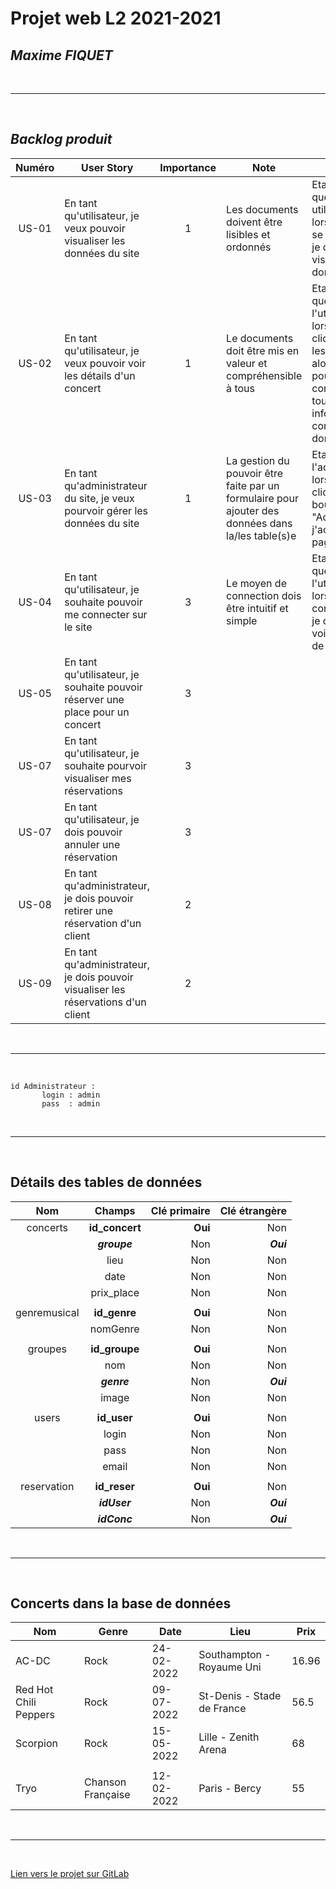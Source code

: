 # Projet web L2 2021-2021
## **_Maxime FIQUET_**

<br> 

---

<br>

## **_Backlog produit_**

|  Numéro  | User Story  |  Importance  | Note | Cirtère | Etat |
| :------: | ----------- | :----------: | ---- | ------- | ---- |
| US-01 |En tant qu'utilisateur, je veux pouvoir visualiser les données du site|1|Les documents doivent être lisibles et ordonnés|Etant donné que je suis utilisateur, lorsque la page se charge, alors je dois pouvoir visualiser les données du site| FINI |
| US-02 |En tant qu'utilisateur, je veux pouvoir voir les détails d'un concert  |1|Le documents doit être mis en valeur et compréhensible à tous|Etant donné que je suis l'utilisateur, lorsque je clique sur "Voir les détails", alors je dois pouvoir connaître toutes les informations concernants la donnée| FINI |
| US-03 |En tant qu'administrateur du site, je veux pourvoir gérer les données du site|1|La gestion du pouvoir être faite par un formulaire pour ajouter des données dans la/les table(s)e| Etant l'administrateur, lorsque je clique sur le bouton "Admin", alors j'accède à la page de gestion| FINI |
| US-04 |En tant qu'utilisateur, je souhaite pouvoir me connecter sur le site|3|Le moyen de connection dois être intuitif et simple|Etant donné que je suis l'utilisateur, lorsque je suis connecté, alors je dois pouvoir voir mon status de connection| FINI
| US-05 |En tant qu'utilisateur, je souhaite pouvoir réserver une place pour un concert|3| | | FINI |
| US-07 |En tant qu'utilisateur, je souhaite pourvoir visualiser mes réservations|3| | | FINI |
| US-07 |En tant qu'utilisateur, je dois pouvoir annuler une réservation|3| | | FINI |
| US-08 |En tant qu'administrateur, je dois pouvoir retirer une réservation d'un client|2| | | FINI |
| US-09 |En tant qu'administrateur, je dois pouvoir visualiser les réservations d'un client|2| | | EN COURS |

<br> 

---

<br>

```
id Administrateur : 
       login : admin
       pass  : admin
```

<br> 

---

<br>

## **Détails des tables de données**

|     Nom      |    Champs    | Clé primaire | Clé étrangère |
| :----------: | :----------: | -----------: | ------------: |
|   concerts   |**id_concert**|    **Oui**   |      Non      |
|              | **_groupe_** |      Non     |   **_Oui_**   |
|              |     lieu     |      Non     |      Non      |
|              |     date     |      Non     |      Non      |
|              |  prix_place  |      Non     |      Non      |
|              |              |              |               |
| genremusical | **id_genre** |    **Oui**   |      Non      |
|              |   nomGenre   |      Non     |      Non      |
|              |              |              |               |
|   groupes    | **id_groupe**|    **Oui**   |      Non      |
|              |      nom     |      Non     |      Non      |
|              |  **_genre_** |      Non     |   **_Oui_**   |
|              |     image    |      Non     |      Non      |
|              |              |              |               |
|    users     | **id_user**  |    **Oui**   |      Non      |
|              |    login     |      Non     |      Non      |
|              |    pass      |      Non     |      Non      |
|              |    email     |      Non     |      Non      |
|              |              |              |               |
| reservation  | **id_reser** |    **Oui**   |      Non      |
|              | **_idUser_** |      Non     |   **_Oui_**   |
|              | **_idConc_** |      Non     |   **_Oui_**   |

<br>

---

<br>

## **Concerts dans la base de données**

| Nom | Genre | Date | Lieu | Prix |
| --- | ----- | ---- | ---- | ---- |
| AC-DC | Rock | 24-02-2022 | Southampton - Royaume Uni | 16.96 |
| Red Hot Chili Peppers | Rock | 09-07-2022 | St-Denis - Stade de France |56.5 |
| Scorpion | Rock | 15-05-2022 | Lille - Zenith Arena | 68 | 
|  |  |  |  |  |
| Tryo | Chanson Française | 12-02-2022 | Paris - Bercy | 55 |

<br>

---

<br>

[Lien vers le projet sur GitLab](https://gitlab.univ-lr.fr/mfiquet/projet_web)


